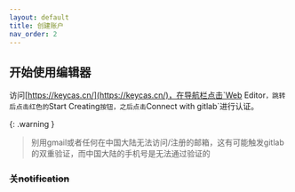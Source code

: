 ```yaml
---
layout: default
title: 创建账户
nav_order: 2
---
```

## 开始使用编辑器
访问[https://keycas.cn/](https://keycas.cn/)，在导航栏点击`Web Editor`，跳转后点击红色的`Start Creating`按钮，之后点击`Connect with gitlab`进行认证。

{: .warning }
>别用gmail或者任何在中国大陆无法访问/注册的邮箱，这有可能触发gitlab的双重验证，而中国大陆的手机号是无法通过验证的

### ~~关notification~~
